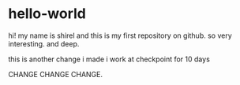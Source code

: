 # hello-world

hi!
my name is shirel and this is my first repository on github.
so very interesting. and deep.

this is another change i made
i work at checkpoint for 10 days

CHANGE CHANGE CHANGE.
